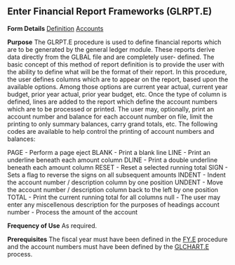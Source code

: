 ## Enter Financial Report Frameworks (GLRPT.E)
<PageHeader />

**Form Details**
[Definition](../GLRPT-E-1/README.md)
[Accounts](../GLRPT-E-2/README.md)

**Purpose**
The GLRPT.E procedure is used to define financial reports which are to be
generated by the general ledger module. These reports derive data directly
from the GLBAL file and are completely user- defined. The basic concept of
this method of report definition is to provide the user with the ability to
define what will be the format of their report. In this procedure, the user
defines columns which are to appear on the report, based upon the available
options. Among those options are current year actual, current year budget,
prior year actual, prior year budget, etc. Once the type of column is defined,
lines are added to the report which define the account numbers which are to be
processed or printed. The user may, optionally, print an account number and
balance for each account number on file, limit the printing to only summary
balances, carry grand totals, etc. The following codes are available to help
control the printing of account numbers and balances:

PAGE - Perform a page eject
BLANK - Print a blank line
LINE - Print an underline beneath each amount column
DLINE - Print a double underline beneath each amount column
RESET - Reset a selected running total
SIGN - Sets a flag to reverse the signs on all subsequent amounts
INDENT - Indent the account number / description column by one position
UNDENT - Move the account number / description column back to the left by one
position
TOTAL - Print the current running total for all columns
null - The user may enter any miscellenous description for the purposes of
headings
account number - Process the amount of the account

**Frequency of Use**
As required.

**Prerequisites**
The fiscal year must have been defined in the [FY.E](../FY-E/README.md) procedure and
the account numbers must have been defined by the [GLCHART.E](../GLCHART-E/README.md)
process.

<badge text= "Version 8.10.57 " vertical="middle" />

<PageFooter />
